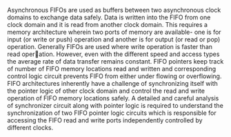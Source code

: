 Asynchronous FIFOs are used as buffers between two asynchronous clock domains to exchange data safely. Data
is written into the FIFO from one clock domain and it is read from another clock domain. This requires a memory
architecture wherein two ports of memory are available- one is for input (or write or push) operation and another
is for output (or read or pop) operation. Generally FIFOs are used where write operation is faster than read operation. However, even with the different speed and access types the average rate of data transfer remains constant.
FIFO pointers keep track of number of FIFO memory locations read and written and corresponding control logic
circuit prevents FIFO from either under flowing or overflowing. FIFO architectures inherently have a challenge of
synchronizing itself with the pointer logic of other clock domain and control the read and write operation of FIFO
memory locations safely. A detailed and careful analysis of synchronizer circuit along with pointer logic is required
to understand the synchronization of two FIFO pointer logic circuits which is responsible for accessing the FIFO
read and write ports independently controlled by different clocks.
